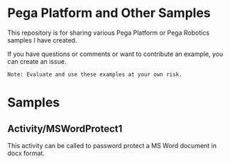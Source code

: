 # Pega Platform and Other Samples
This repository is for sharing various Pega Platform or Pega Robotics samples I have created. 

If you have questions or comments or want to contribute an example, you can create an issue. 

```Note: Evaluate and use these examples at your own risk.```

# Samples

## Activity/MSWordProtect1
This activity can be called to password protect a MS Word document in docx format.
